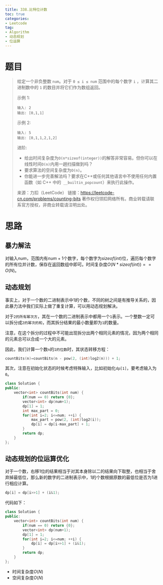 ```yaml
---
title: 338.比特位计数
toc: true
categories:
- Leetcode
tag:
- Algorithm
- 动态规划
- 位运算
---
```


# 题目

> 给定一个非负整数 `num`。对于 `0 ≤ i ≤ num` 范围中的每个数字 `i` ，计算其二进制数中的 `1` 的数目并将它们作为数组返回。
>
> 示例 1:
>
> ```
> 输入: 2
> 输出: [0,1,1]
> ```
>
>
> 示例 2:
>
> ```
> 输入: 5
> 输出: [0,1,1,2,1,2]
> ```
>
>
> 进阶:
>
> - 给出时间复杂度为`O(n*sizeof(integer))`的解答非常容易。但你可以在线性时间`O(n)`内用一趟扫描做到吗？
> - 要求算法的空间复杂度为`O(n)`。
> - 你能进一步完善解法吗？要求在C++或任何其他语言中不使用任何内置函数（如 C++ 中的` __builtin_popcount`）来执行此操作。
>
> 来源：力扣（LeetCode）
> 链接：https://leetcode-cn.com/problems/counting-bits
> 著作权归领扣网络所有。商业转载请联系官方授权，非商业转载请注明出处。


<!--more-->

# 思路

## 暴力解法

对输入$num$，范围内有$num+1$个数字，每个数字为$sizeof(int)$位，遍历每个数字的所有位并计数，保存在返回数组中即可。时间复杂度$O(N*sizeof(int))==O(N)$。

## 动态规划

事实上，对于一个数的二进制表示中1的个数，不同的树之间是有推导关系的，因此暴力法中我们实际上做了重复计算，可以用动态规划解决。

对于`2的所有幂次方`，其在一个数的二进制表示中都用一个`1`表示。一个整数一定可以拆分成`2的幂次的和`，而其拆分结果的最小数量即为`1`的数量。

注意，在这个拆分的过程中不可能出现拆分出两个相同元素的情况，因为两个相同的元素总可以合成一个大的元素。

因此，我们计算一个数`n`的`1的位数`时，其状态转移方程：

```c++
countBits(n)=countBits(n - pow(2, (int)log2(n))) + 1;
```

其次，注意在初始化状态的时候考虑特殊输入，比如初始化`dp[1]`，要考虑输入为`0`。

```c++
class Solution {
public:
    vector<int> countBits(int num) {
        if(num == 0) return {0};
        vector<int> dp(num+1);
        dp[1] = 1;
        int max_part = 0;
        for(int i=2; i<=num; ++i) {
            max_part = pow(2, (int)log2(i));
            dp[i] = dp[i-max_part] + 1;
        }
        return dp;
    }
};
```

## 动态规划的位运算优化

对于一个数，右移1位的结果相当于对其本身除以二的结果向下取整，也相当于舍弃掉最低位，那么新的数字的二进制表示中，1的个数根据原数的最低位是否为1进行相应计算。

```c++
dp[i] = dp[i>>1] + (i&1);
```

代码如下：

```c++
class Solution {
public:
    vector<int> countBits(int num) {
        if(num == 0) return {0};
        vector<int> dp(num+1);
        dp[1] = 1;
        for(int i=2; i<=num; ++i) {
            dp[i] = dp[i>>1] + (i&1);
        }
        return dp;
    }
};
```

- 时间复杂度$O(N)$
- 空间复杂度$O(N)$